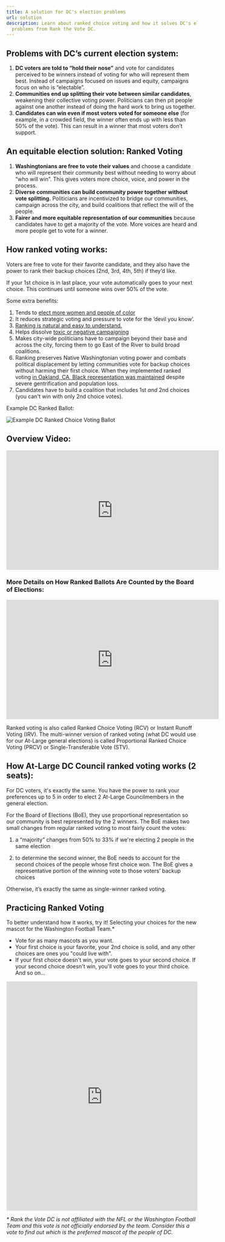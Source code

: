 ```yaml
---
title: A solution for DC's election problems
url: solution
description: Learn about ranked choice voting and how it solves DC's elections
  problems from Rank the Vote DC.
---
```

## Problems with DC’s current election system:

1. **DC voters are told to “hold their nose”** and vote for candidates perceived to be winners instead of voting for who will represent them best. Instead of campaigns focused on issues and equity, campaigns focus on who is “electable”.
2. **Communities end up splitting their vote between similar candidates**, weakening their collective voting power. Politicians can then pit people against one another instead of doing the hard work to bring us together. 
3. **Candidates can win even if most voters voted for someone else** (for example, in a crowded field, the winner often ends up with less than 50% of the vote). This can result in a winner that most voters don’t support.

## An equitable election solution: Ranked Voting

1. **Washingtonians are free to vote their values** and choose a candidate who will represent their community best without needing to worry about “who will win”. This gives voters more choice, voice, and power in the process. 
2. **Diverse communities can build community power together without vote splitting.** Politicians are incentivized to bridge our communities, campaign across the city, and build coalitions that reflect the will of the people.
3. **Fairer and more equitable representation of our communities** because candidates have to get a majority of the vote. More voices are heard and more people get to vote for a winner.

## How ranked voting works:

Voters are free to vote for their favorite candidate, and they also have the power to rank their backup choices (2nd, 3rd, 4th, 5th) if they’d like. 

If your 1st choice is in last place, your vote automatically goes to your next choice. This continues until someone wins over 50% of the vote.

Some extra benefits:

1. Tends to [elect more women and people of color](https://www.fairvote.org/data_on_rcv#research_rcvrepresentation)
2. It reduces strategic voting and pressure to vote for the ‘devil you know’. [](https://www.fairvote.org/data_on_rcv#research_rcvvotersupport)
3. [Ranking is natural and easy to understand.](https://www.fairvote.org/data_on_rcv#research_rcvvotersupport)
4. Helps dissolve [toxic or negative campaigning](https://www.fairvote.org/data_on_rcv#research_rcvcampaigncivility)
5. Makes city-wide politicians have to campaign beyond their base and across the city, forcing them to go East of the River to build broad coalitions.  
6. Ranking preserves Native Washingtonian voting power and combats political displacement by letting communities vote for backup choices without harming their first choice. When they implemented ranked voting [in Oakland, CA, Black representation was maintained](https://infogram.com/ranked-choice-voting-and-racial-minority-voting-rights-1hxr4zgwmpk52yo?live) despite severe gentrification and population loss.
7. Candidates have to build a coalition that includes 1st *and* 2nd choices (you can't win with only 2nd choice votes).

Example DC Ranked Ballot:

![Example DC Ranked Choice Voting Ballot](/static/img/example-20ballot-20grid-20rank-20the-20v.webp "Example DC Ranked Voting Ballot")

## Overview Video:

<iframe width="560" height="315" src="https://www.youtube.com/embed/Cd4C-YoRo5E" frameborder="0" allow="accelerometer; autoplay; clipboard-write; encrypted-media; gyroscope; picture-in-picture" allowfullscreen></iframe>

### More Details on How Ranked Ballots Are Counted by the Board of Elections:

<iframe width="560" height="315" src="https://www.youtube.com/embed/gq7N2hmX9FI" frameborder="0" allow="accelerometer; autoplay; clipboard-write; encrypted-media; gyroscope; picture-in-picture" allowfullscreen></iframe>

Ranked voting is also called Ranked Choice Voting (RCV) or Instant Runoff Voting (IRV). The multi-winner version of ranked voting (what DC would use for our At-Large general elections) is called Proportional Ranked Choice Voting (PRCV) or Single-Transferable Vote (STV).

## How At-Large DC Council ranked voting works (2 seats):

For DC voters, it's exactly the same. You have the power to rank your preferences up to 5 in order to elect 2 At-Large Councilmembers in the general election.

For the Board of Elections (BoE), they use proportional representation so our community is best represented by the 2 winners. The BoE makes two small changes from regular ranked voting to most fairly count the votes: 

1) a “majority” changes from 50% to 33% if we're electing 2 people in the same election

2) to determine the second winner, the BoE needs to account for the second choices of the people whose first choice won. The BoE gives a representative portion of the winning vote to those voters’ backup choices 

Otherwise, it’s exactly the same as single-winner ranked voting.

## Practicing Ranked Voting

To better understand how it works, try it! Selecting your choices for the new mascot for the Washington Football Team.*

* Vote for as many mascots as you want.
* Your first choice is your favorite, your 2nd choice is solid, and any other choices are ones you "could live with".
* If your first choice doesn't win, your vote goes to your second choice. If your second choice doesn't win, you'll vote goes to your third choice. And so on...

<div style="position:relative;overflow:hidden;padding-top:120%;"><iframe src="https://rankit.vote/vote/WVk91aOuGv8M3TTScuTY" style="border:1px solid #f1f1f1;position: absolute;top: 0;left: 0;width: 100%;height: 100%;" name="myiFrame" scrolling="yes" frameborder="1" marginheight="0px" marginwidth="0px" allowfullscreen></iframe></div>

*\* Rank the Vote DC is not affiliated with the NFL or the Washington Football Team and this vote is not officially endorsed by the team. Consider this a vote to find out which is the preferred mascot of the people of DC.*